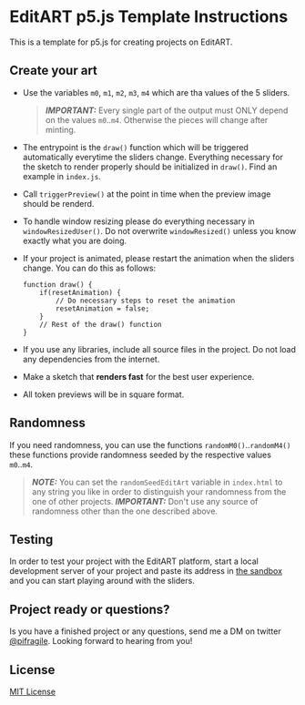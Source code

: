# EditART p5.js Template Instructions

This is a template for p5.js for creating projects on EditART.

## Create your art

-   Use the variables `m0`, `m1`, `m2`, `m3`, `m4` which are tha values of the 5 sliders.
    > **_IMPORTANT:_** Every single part of the output must ONLY depend on the values `m0`..`m4`. Otherwise the pieces will change after minting.
-   The entrypoint is the `draw()` function which will be triggered automatically everytime the sliders change. Everything necessary for the sketch to render properly should be initialized in `draw()`. Find an example in `index.js`.
-   Call `triggerPreview()` at the point in time when the preview image should be renderd.
-   To handle window resizing please do everything necessary in `windowResizedUser()`. Do not overwrite `windowResized()` unless you know exactly what you are doing.
-   If your project is animated, please restart the animation when the sliders change. You can do this as follows:

    ```
    function draw() {
        if(resetAnimation) {
            // Do necessary steps to reset the animation
            resetAnimation = false;
        }
        // Rest of the draw() function
    }
    ```

-   If you use any libraries, include all source files in the project. Do not load any dependencies from the internet.

-   Make a sketch that **renders fast** for the best user experience.
-   All token previews will be in square format.

## Randomness

If you need randomness, you can use the functions `randomM0()`..`randomM4()`
these functions provide randomness seeded by the respective values `m0`..`m4`.

> **_NOTE:_** You can set the `randomSeedEditArt` variable in `index.html` to any string you like in order to distinguish your randomness from the one of other projects.
> **_IMPORTANT:_** Don't use any source of randomness other than the one described above.

## Testing

In order to test your project with the EditART platform, start a local development server of your project and paste its address in [the sandbox](https://www.editart.xyz/sandbox) and you can start playing around with the sliders.

## Project ready or questions?

Is you have a finished project or any questions, send me a DM on twitter [@pifragile](https://twitter.com/pifragile). Looking forward to hearing from you!

## License

[MIT License](./LICENSE)
